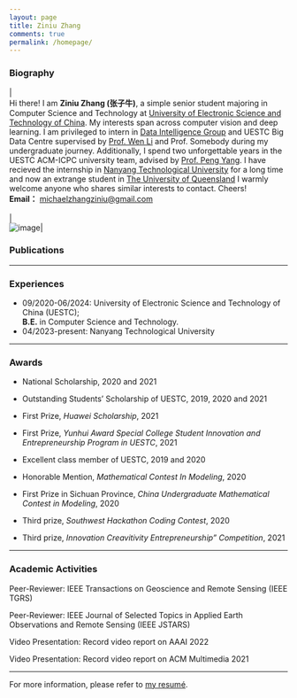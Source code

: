 ```yaml
---
layout: page
title: Ziniu Zhang
comments: true
permalink: /homepage/
---
```


<style>
.biblist { }

/* The item */
.biblist li { }

/* You can define custom styles for plstyle field here. */


/*************************************
   The box that contain BibTeX code
 *************************************/
div.noshow { display: none; }
div.BibTeX {
  margin-right: 1%;
  margin-left: 3%;
  margin-top: 1.2em;
  margin-bottom: 1.3em;
  border: 1px solid silver;
  padding: 0.3em 0.5em;
  background: #eeeeee;
}
div.BibTeX pre { font-size: 100%; overflow: auto;  width: 100%; }
</style>

<script>
function toggleBibtex(articleid) {
  var bib = document.getElementById('bib_'+articleid);
  if (bib) {
    if(bib.className.indexOf('BibTeX') != -1) {
    bib.className.indexOf('noshow') == -1?bib.className = 'BibTeX noshow':bib.className = 'BibTeX';
    }
  } else {
    return;
  }
}
</script>
### Biography

| <br>Hi there! I am **Ziniu Zhang (张子牛)**, a simple senior student majoring in Computer Science and Technology at <a href="https://www.uestc.edu.cn/">University of Electronic Science and Technology of China</a>. My interests span across computer vision and deep learning. I am privileged to intern in <a href="https://diggers.ai/">Data Intelligence Group</a> and UESTC Big Data Centre supervised by <a href="https://wenli-vision.github.io/">Prof. Wen Li</a> and Prof. Somebody during my undergraduate journey. Additionally, I spend two unforgettable years in the UESTC ACM-ICPC university team, advised by <a href="https://www.x-mol.com/university/faculty/158445">Prof. Peng Yang</a>. I have recieved the internship in <a href="https://www.ntu.edu.sg/">Nanyang Technological University</a> for a long time and now an extrange student in <a href="https://www.uq.edu.au/">The University of Queensland</a> I warmly welcome anyone who shares similar interests to contact. Cheers!    <br> **Email：** <michaelzhangziniu@gmail.com> <br><br>| <br>  ![image](https://ziniuzhang.github.io/ziniu11.jpg)|


### Publications

---

### Experiences 

* 09/2020-06/2024: University of Electronic Science and Technology of China (UESTC);
  <br>**B.E.** in Computer Science and Technology.
* 04/2023-present: Nanyang Technological University
---

### Awards

* National Scholarship, 2020 and 2021

* Outstanding Students’ Scholarship of UESTC, 2019, 2020 and 2021

* First Prize, _Huawei Scholarship_, 2021

* First Prize, _Yunhui Award Special College Student Innovation and Entrepreneurship Program in UESTC_, 2021

* Excellent class member of UESTC, 2019 and 2020

* Honorable Mention, _Mathematical Contest In Modeling_, 2020

* First Prize in Sichuan Province, _China Undergraduate Mathematical Contest in Modeling_, 2020

* Third prize, _Southwest Hackathon Coding Contest_, 2020

* Third prize, _Innovation Creavitivity Entrepreneurship” Competition_, 2021





---

### Academic Activities

Peer-Reviewer: IEEE Transactions on Geoscience and Remote Sensing (IEEE TGRS)

Peer-Reviewer:  IEEE Journal of Selected Topics in Applied Earth Observations and Remote Sensing (IEEE JSTARS)

Video Presentation: Record video report on AAAI 2022

Video Presentation: Record video report on ACM Multimedia 2021


---

For more information, please refer to <a href="https://tianjingzhang.github.io/cv.pdf">my resumé</a>.

<script type="text/javascript" src="//rf.revolvermaps.com/0/0/6.js?i=573geowbknl&amp;m=7&amp;c=ffc000&amp;cr1=ffffff&amp;f=arial&amp;l=1&amp;s=170&amp;bv=70" async="async"></script>



